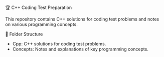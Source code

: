 🏆 C++ Coding Test Preparation

This repository contains C++ solutions for coding test problems and notes on various programming concepts.

📂 Folder Structure
- Cpp: C++ solutions for coding test problems.
- Concepts: Notes and explanations of key programming concepts.